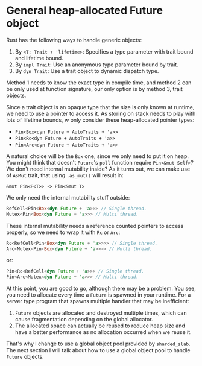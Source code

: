 # General heap-allocated Future object

Rust has the following ways to handle generic objects:

1. By `<T: Trait + 'lifetime>`: Specifies a type parameter with trait bound and lifetime bound.
2. By `impl Trait`: Use an anonymous type parameter bound by trait.
3. By `dyn Trait`: Use a trait object to dynamic dispatch type.

Method 1 needs to know the exact type in compile time, and method 2 can be only used at function signature,
our only option is by method 3, trait objects.

Since a trait object is an opaque type that the size is only known at runtime,
we need to use a pointer to access it.
As storing on stack needs to play with lots of lifetime bounds, w only consider these heap-allocated pointer types:

- `Pin<Box<dyn Future + AutoTraits + 'a>>`
- `Pin<Rc<dyn Future + AutoTraits + 'a>>`
- `Pin<Arc<dyn Future + AutoTraits + 'a>>`

A natural choice will be the `Box` one, since we only need to put it on heap.
You might think that doesn't `Future`'s `poll` function require `Pin<&mut Self>`? We don't need internal mutability inside?
As it turns out, we can make use of `AsMut` trait, that using `.as_mut()` will result in:

```
&mut Pin<P<T>> -> Pin<&mut T>
```

We only need the internal mutability stuff outside:

```rust
RefCell<Pin<Box<dyn Future + 'a>>> // Single thread.
Mutex<Pin<Box<dyn Future + 'a>>> // Multi thread.
```

These internal mutability needs a reference counted pointers to access properly, so we need to wrap it with `Rc` or `Arc`:

```rust
Rc<RefCell<Pin<Box<dyn Future + 'a>>>> // Single thread.
Arc<Mutex<Pin<Box<dyn Future + 'a>>>> // Multi thread.
```

or:

```rust
Pin<Rc<RefCell<dyn Future + 'a>>> // Single thread.
Pin<Arc<Mutex<dyn Future + 'a>>> // Multi thread.
```

At this point, you are good to go, although there may be a problem.
You see, you need to allocate every time a `Future` is spawned in your runtime. For a server type program
that spawns multiple handler that may be inefficient:

1. `Future` objects are allocated and destroyed multiple times, which can cause fragmentation depending on the global allocator.
2. The allocated space can actually be reused to reduce heap size and have a better performance as no allocation occurred when we reuse it.

That's why I change to use a global object pool provided by `sharded_slab`.
The next section I will talk about how to use a global object pool to handle `Future` objects.
